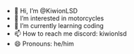 - 👋 Hi, I’m @KiwionLSD
- 👀 I’m interested in motorcycles
- 🌱 I’m currently learning coding 
- 📫 How to reach me discord: kiwionlsd
- 😄 Pronouns: he/him


<!---
KiwionLSD/KiwionLSD is a ✨ special ✨ repository because its `README.md` (this file) appears on your GitHub profile.
You can click the Preview link to take a look at your changes.
--->

